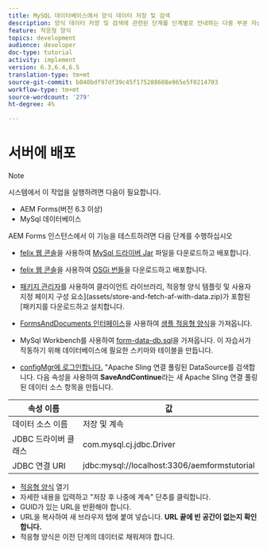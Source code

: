 ```yaml
---
title: MySQL 데이터베이스에서 양식 데이터 저장 및 검색
description: 양식 데이터 저장 및 검색에 관련된 단계를 단계별로 안내하는 다중 부분 자습서
feature: 적응형 양식
topics: development
audience: developer
doc-type: tutorial
activity: implement
version: 6.3,6.4,6.5
translation-type: tm+mt
source-git-commit: b040bdf97df39c45f175288608e965e5f0214703
workflow-type: tm+mt
source-wordcount: '279'
ht-degree: 4%

---
```



# 서버에 배포

>[!NOTE]
>
>시스템에서 이 작업을 실행하려면 다음이 필요합니다.
>
>* AEM Forms(버전 6.3 이상)
>* MySql 데이터베이스


AEM Forms 인스턴스에서 이 기능을 테스트하려면 다음 단계를 수행하십시오

* [felix 웹 콘솔](http://localhost:4502/system/console/bundles)을 사용하여 [MySql 드라이버 Jar](assets/mysqldriver.jar) 파일을 다운로드하고 배포합니다.
* [felix 웹 콘솔](http://localhost:4502/system/console/bundles)을 사용하여 [OSGi 번들](assets/SaveAndContinue.SaveAndContinue.core-1.0-SNAPSHOT.jar)을 다운로드하고 배포합니다.
* [패키지 관리자](http://localhost:4502/crx/packmgr/index.jsp)를 사용하여 클라이언트 라이브러리, 적응형 양식 템플릿 및 사용자 지정 페이지 구성 요소](assets/store-and-fetch-af-with-data.zip)가 포함된 [패키지를 다운로드하고 설치합니다.
* [FormsAndDocuments 인터페이스](http://localhost:4502/aem/forms.html/content/dam/formsanddocuments)을 사용하여 [샘플 적응형 양식](assets/sample-adaptive-form.zip)을 가져옵니다.

* MySql Workbench를 사용하여 [form-data-db.sql](assets/form-data-db.sql)을 가져옵니다. 이 자습서가 작동하기 위해 데이터베이스에 필요한 스키마와 테이블을 만듭니다.
* [configMgr에 로그인합니다.](http://localhost:4502/system/console/configMgr) &quot;Apache Sling 연결 풀링된 DataSource를 검색합니다. 다음 속성을 사용하여 **SaveAndContinue**&#x200B;라는 새 Apache Sling 연결 풀링된 데이터 소스 항목을 만듭니다.

| 속성 이름 | 값 |
------------------------|---------------------------------------
| 데이터 소스 이름 | 저장 및 계속 |
| JDBC 드라이버 클래스 | com.mysql.cj.jdbc.Driver |
| JDBC 연결 URI | jdbc:mysql://localhost:3306/aemformstutorial |


* [적응형 양식](http://localhost:4502/content/dam/formsanddocuments/demostoreandretrieveformdata/jcr:content?wcmmode=disabled) 열기
* 자세한 내용을 입력하고 &quot;저장 후 나중에 계속&quot; 단추를 클릭합니다.
* GUID가 있는 URL을 반환해야 합니다.
* URL을 복사하여 새 브라우저 탭에 붙여 넣습니다. **URL 끝에 빈 공간이 없는지 확인합니다.**
* 적응형 양식은 이전 단계의 데이터로 채워져야 합니다.

